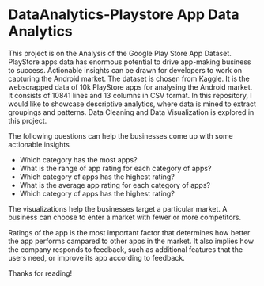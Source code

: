 # DataAnalytics-Playstore App Data Analytics

This project is on the Analysis of the Google Play Store App Dataset. PlayStore apps data has enormous potential to drive app-making business to success. Actionable insights can be drawn for developers to work on capturing the Android market. The dataset is chosen from Kaggle. It is the webscrapped data of 10k PlayStore apps for analysing the Android market. It consists of 10841 lines and 13 columns in CSV format. In this repository, I would like to showcase descriptive analytics, where data is mined to extract groupings and patterns. Data Cleaning and Data Visualization is explored in this project.

The following questions can help the businesses come up with some actionable insights
 
* Which category has the most apps?
* What is the range of app rating for each category of apps?
* Which category of apps has the highest rating?
* What is the average app rating for each category of apps?
* Which category of apps has the highest rating?

The visualizations help the businesses target a particular market. A business can choose to enter a market with fewer or more competitors. 

Ratings of the app is the most important factor that determines how better the app performs campared to other apps in the market. It also implies how the company responds to feedback, such as additional features that the users need, or improve its app according to feedback. 

Thanks for reading!

